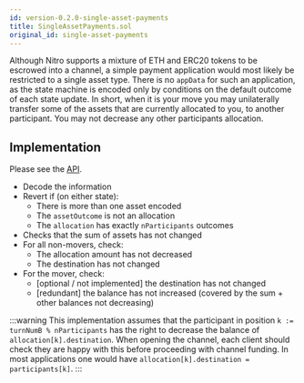 ```yaml
---
id: version-0.2.0-single-asset-payments
title: SingleAssetPayments.sol
original_id: single-asset-payments
---
```


Although Nitro supports a mixture of ETH and ERC20 tokens to be escrowed into a channel, a simple payment application would most likely be restricted to a single asset type. There is no `appData` for such an application, as the state machine is encoded only by conditions on the default outcome of each state update. In short, when it is your move you may unilaterally transfer some of the assets that are currently allocated to you, to another participant. You may not decrease any other participants allocation.

## Implementation

Please see the [API](../contract-api/natspec/SingleAssetPayments).

- Decode the information
- Revert if (on either state):
  - There is more than one asset encoded
  - The `assetOutcome` is not an allocation
  - The `allocation` has exactly `nParticipants` outcomes
- Checks that the sum of assets has not changed
- For all non-movers, check:
  - The allocation amount has not decreased
  - The destination has not changed
- For the mover, check:
  - [optional / not implemented] the destination has not changed
  - [redundant] the balance has not increased (covered by the sum + other balances not decreasing)

:::warning
This implementation assumes that the participant in position `k := turnNumB % nParticipants` has the right to decrease the balance of `allocation[k].destination`. When opening the channel, each client should check they are happy with this before proceeding with channel funding. In most applications one would have `allocation[k].destination = participants[k]`.
:::
